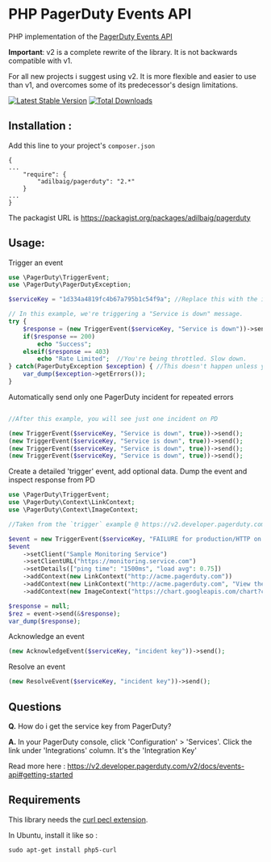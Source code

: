 PHP PagerDuty Events API
=========
PHP implementation of the [PagerDuty Events API](https://v2.developer.pagerduty.com/v2/docs/events-api)

**Important**: v2 is a complete rewrite of the library. It is not backwards compatible with v1.

For all new projects i suggest using v2. It is more flexible and easier to use than v1, and overcomes some of its predecessor's design limitations.

[![Latest Stable Version](https://poser.pugx.org/adilbaig/pagerduty/v/stable.svg)](https://packagist.org/packages/adilbaig/pagerduty) [![Total Downloads](https://poser.pugx.org/adilbaig/pagerduty/downloads.svg)](https://packagist.org/packages/adilbaig/pagerduty) 

Installation :
----
Add this line to your project's `composer.json`
````
{
...
    "require": {
        "adilbaig/pagerduty": "2.*"
    }
...
}
````

The packagist URL is https://packagist.org/packages/adilbaig/pagerduty

Usage:
----

Trigger an event
 
````php
use \PagerDuty\TriggerEvent;
use \PagerDuty\PagerDutyException;

$serviceKey = "1d334a4819fc4b67a795b1c54f9a"; //Replace this with the integration key of your service.

// In this example, we're triggering a "Service is down" message.
try {
    $response = (new TriggerEvent($serviceKey, "Service is down"))->send();
    if($response == 200)
        echo "Success";
    elseif($response == 403)
        echo "Rate Limited";  //You're being throttled. Slow down.
} catch(PagerDutyException $exception) { //This doesn't happen unless you've broken their guidelines. The API tries to minimize user mistakes
    var_dump($exception->getErrors());
}

````

Automatically send only one PagerDuty incident for repeated errors

````php

//After this example, you will see just one incident on PD

(new TriggerEvent($serviceKey, "Service is down", true))->send();
(new TriggerEvent($serviceKey, "Service is down", true))->send();
(new TriggerEvent($serviceKey, "Service is down", true))->send();
(new TriggerEvent($serviceKey, "Service is down", true))->send();

````

Create a detailed 'trigger' event, add optional data. Dump the event and inspect 
response from PD

````php
use \PagerDuty\TriggerEvent;
use \PagerDuty\Context\LinkContext;
use \PagerDuty\Context\ImageContext;

//Taken from the `trigger` example @ https://v2.developer.pagerduty.com/v2/docs/trigger-events

$event = new TriggerEvent($serviceKey, "FAILURE for production/HTTP on machine srv01.acme.com");
$event
    ->setClient("Sample Monitoring Service")
    ->setClientURL("https://monitoring.service.com")
    ->setDetails(["ping time": "1500ms", "load avg": 0.75])
    ->addContext(new LinkContext("http://acme.pagerduty.com"))
    ->addContext(new LinkContext("http://acme.pagerduty.com", "View the incident on PagerDuty"))
    ->addContext(new ImageContext("https://chart.googleapis.com/chart?chs=600x400&chd=t:6,2,9,5,2,5,7,4,8,2,1&cht=lc&chds=a&chxt=y&chm=D,0033FF,0,0,5,1"))

$response = null;
$rez = event->send(&$response);
var_dump($response);
````

Acknowledge an event

````php
(new AcknowledgeEvent($serviceKey, "incident key"))->send();
````

Resolve an event

````php
(new ResolveEvent($serviceKey, "incident key"))->send();
````

Questions
----

**Q.** How do i get the service key from PagerDuty?

**A.** In your PagerDuty console, click 'Configuration' > 'Services'. Click the link under 'Integrations' column. It's the 'Integration Key'

Read more here : https://v2.developer.pagerduty.com/v2/docs/events-api#getting-started

Requirements
----
This library needs the [curl pecl extension](https://php.net/curl).

In Ubuntu, install it like so :

    sudo apt-get install php5-curl


